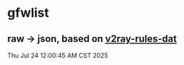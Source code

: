 # gfwlist
## raw -> json, based on [v2ray-rules-dat](https://github.com/Loyalsoldier/v2ray-rules-dat)
Thu Jul 24 12:00:45 AM CST 2025


